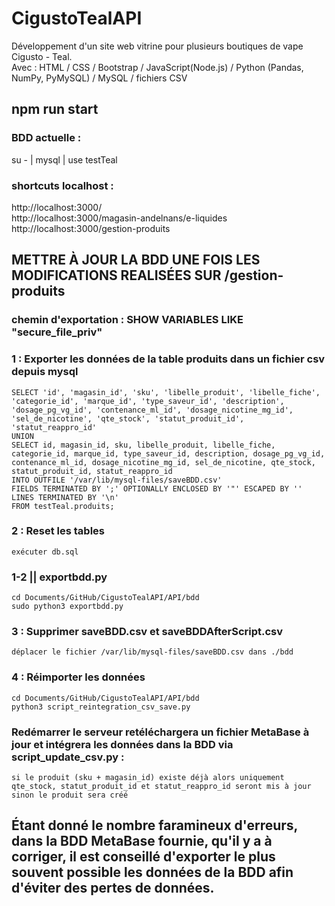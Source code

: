 # CigustoTealAPI
Développement d'un site web vitrine pour plusieurs boutiques de vape Cigusto - Teal.
<br> Avec : HTML / CSS / Bootstrap / JavaScript(Node.js) / Python (Pandas, NumPy, PyMySQL) / MySQL / fichiers CSV
## npm run start

### BDD actuelle :
su - | mysql | use testTeal

### shortcuts localhost :
http://localhost:3000/
<br> http://localhost:3000/magasin-andelnans/e-liquides
<br> http://localhost:3000/gestion-produits

## METTRE À JOUR LA BDD UNE FOIS LES MODIFICATIONS REALISÉES SUR /gestion-produits

### chemin d'exportation : SHOW VARIABLES LIKE "secure_file_priv"

### 1 : Exporter les données de la table produits dans un fichier csv depuis mysql
    SELECT 'id', 'magasin_id', 'sku', 'libelle_produit', 'libelle_fiche', 'categorie_id', 'marque_id', 'type_saveur_id', 'description', 'dosage_pg_vg_id', 'contenance_ml_id', 'dosage_nicotine_mg_id', 'sel_de_nicotine', 'qte_stock', 'statut_produit_id', 'statut_reappro_id'
    UNION
    SELECT id, magasin_id, sku, libelle_produit, libelle_fiche, categorie_id, marque_id, type_saveur_id, description, dosage_pg_vg_id, contenance_ml_id, dosage_nicotine_mg_id, sel_de_nicotine, qte_stock, statut_produit_id, statut_reappro_id
    INTO OUTFILE '/var/lib/mysql-files/saveBDD.csv'
    FIELDS TERMINATED BY ';' OPTIONALLY ENCLOSED BY '"' ESCAPED BY ''
    LINES TERMINATED BY '\n'
    FROM testTeal.produits;

### 2 : Reset les tables
    exécuter db.sql

### 1-2 || exportbdd.py
    cd Documents/GitHub/CigustoTealAPI/API/bdd
    sudo python3 exportbdd.py

### 3 : Supprimer saveBDD.csv et saveBDDAfterScript.csv
    déplacer le fichier /var/lib/mysql-files/saveBDD.csv dans ./bdd

### 4 : Réimporter les données
    cd Documents/GitHub/CigustoTealAPI/API/bdd
    python3 script_reintegration_csv_save.py

### Redémarrer le serveur retéléchargera un fichier MetaBase à jour et intégrera les données dans la BDD via script_update_csv.py :
    si le produit (sku + magasin_id) existe déjà alors uniquement qte_stock, statut_produit_id et statut_reappro_id seront mis à jour
    sinon le produit sera créé

## Étant donné le nombre faramineux d'erreurs, dans la BDD MetaBase fournie, qu'il y a à corriger, il est conseillé d'exporter le plus souvent possible les données de la BDD afin d'éviter des pertes de données.